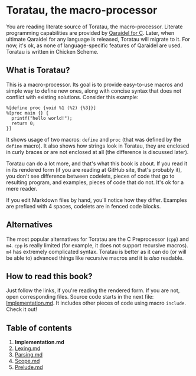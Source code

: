 # Toratau, the macro-processor

You are reading literate source of Toratau, the macro-processor. Literate programming capabilities are provided by [Qaraidel for C](https://github.com/bouncepaw/qara2c). Later, when ultimate Qaraidel for any language is released, Toratau will migrate to it. For now, it's ok, as none of language-specific features of Qaraidel are used. Toratau is written in Chicken Scheme.

## What is Toratau?

This is a macro-processor. Its goal is to provide easy-to-use macros and simple way to define new ones, along with concise syntax that does not conflict with existing solutions. Consider this example:

    %[define proc {void %1 (%2) {%3}}]
    %[proc main {} {
      printf("hello world!");
      return 0;
    }]

It shows usage of two macros: `define` and `proc` (that was defined by the `define` macro). It also shows how strings look in Toratau, they are enclosed in curly braces or are not enclosed at all (the difference is discussed later).

Toratau can do a lot more, and that's what this book is about. If you read it in its rendered form (if you are reading at GitHub site, that's probably it), you don't see difference between codelets, pieces of code that go to resulting program, and examples, pieces of code that do not. It's ok for a mere reader.

If you edit Markdown files by hand, you'll notice how they differ. Examples are prefixed with 4 spaces, codelets are in fenced code blocks.

## Alternatives

The most popular alternatives for Toratau are the C Preprocessor (`cpp`) and `m4`. `cpp` is really limited (for example, it does not support recursive macros). `m4` has extremely complicated syntax. <!-- More over, NIH. -->Toratau is better as it can do (or will be able to) advanced things like recursive macros and it is *also* readable.

## How to read this book?

Just follow the links, if you're reading the rendered form. If you are not, open corresponding files. Source code starts in the next file: [Implementation.md](Implementation.md). It includes other pieces of code using macro `include`. Check it out!

## Table of contents

1. **Implementation.md**
1. [Lexing.md](Lexing.md)
1. [Parsing.md](Parsing.md)
1. [Scope.md](Scope.md)
1. [Prelude.md](Prelude.md)

